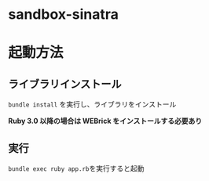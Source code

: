 # sandbox-sinatra

# 起動方法

## ライブラリインストール

`bundle install` を実行し、ライブラリをインストール

**Ruby 3.0 以降の場合は WEBrick をインストールする必要あり**

## 実行

`bundle exec ruby app.rb`を実行すると起動
